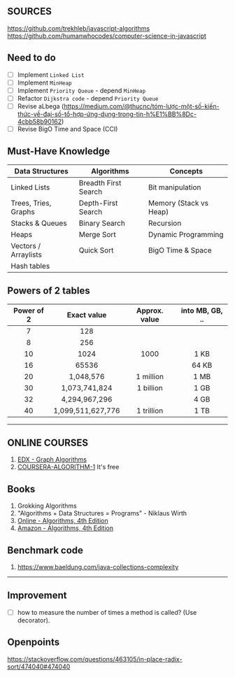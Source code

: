 ## SOURCES

https://github.com/trekhleb/javascript-algorithms
https://github.com/humanwhocodes/computer-science-in-javascript

## Need to do

- [ ] Implement `Linked List`
- [ ] Implement `MinHeap`
- [ ] Implement `Priority Queue` - depend `MinHeap`
- [ ] Refactor `Dijkstra code` - depend `Priority Queue`
- [ ] Revise aLbega (https://medium.com/@thucnc/tóm-lược-một-số-kiến-thức-về-đại-số-tổ-hợp-ứng-dụng-trong-tin-h%E1%BB%8Dc-4cbb58b90162)
- [ ] Revise BigO Time and Space (CCI)

## Must-Have Knowledge

| Data Structures  | Algorithms  | Concepts  |
|---|---|---|
|  Linked Lists | Breadth First Search  | Bit manipulation  |
| Trees, Tries, Graphs  | Depth-First Search | Memory (Stack vs Heap)  |
| Stacks & Queues  | Binary Search  |  Recursion |
|  Heaps | Merge Sort  | Dynamic Programming  |
| Vectors / Arraylists  | Quick Sort  | BigO Time & Space  |
| Hash tables | | |


## Powers of 2 tables

| Power of 2  | Exact value  | Approx. value  | into MB, GB, ..  |
|:---:|:---:|:---:|:---:|
|  7 | 128  |  |  |
|  8 | 256  |  |  |
|  10 | 1024  | 1000 | 1 KB |
|  16 | 65536  |  | 64 KB |
|  20 | 1,048,576  | 1 million | 1 MB |
|  30 | 1,073,741,824  | 1 billion | 1 GB |
|  32 | 4,294,967,296  |  | 4 GB |
|  40 | 1,099,511,627,776  | 1 trillion | 1 TB |

---

## ONLINE COURSES

1. [EDX - Graph Algorithms](https://www.edx.org/course/graph-algorithms)
2. [COURSERA-ALGORITHM-1](https://www.coursera.org/learn/algorithms-part1?ranMID=40328&ranEAID=SAyYsTvLiGQ&ranSiteID=SAyYsTvLiGQ-H68xzQZVg1nOl0Q0Xd0DlA&siteID=SAyYsTvLiGQ-H68xzQZVg1nOl0Q0Xd0DlA&utm_content=10&utm_medium=partners&utm_source=linkshare&utm_campaign=SAyYsTvLiGQ) It's free

## Books

1. Grokking Algorithms
2. "Algorithms + Data Structures = Programs" - Niklaus Wirth
3. [Online - Algorithms, 4th Edition](https://algs4.cs.princeton.edu/12oop/)
4. [Amazon - Algorithms, 4th Edition](https://www.amazon.com/gp/product/B004P8J1NA/ref=as_li_qf_sp_asin_il_tl?ie=UTF8&tag=algs4-coursera-20&linkCode=as2&camp=1789&creative=9325&creativeASIN=B004P8J1NA)

## Benchmark code

1. https://www.baeldung.com/java-collections-complexity

---

## Improvement

- [ ] how to measure the number of times a method is called? (Use decorator).


## Openpoints
https://stackoverflow.com/questions/463105/in-place-radix-sort/474040#474040
